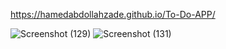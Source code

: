 https://hamedabdollahzade.github.io/To-Do-APP/

![Screenshot (129)](https://github.com/hamedAbdollahzade/To-Do-APP/assets/137279292/159d9f53-07a0-49ab-9b41-12ad50e61ab0)
![Screenshot (131)](https://github.com/hamedAbdollahzade/To-Do-APP/assets/137279292/ff9b2c70-692a-4f25-83bc-d1f0265346b0)
